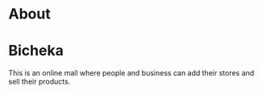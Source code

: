 # About

# Bicheka

This is an online mall where people and business can add their stores
and sell their products.
